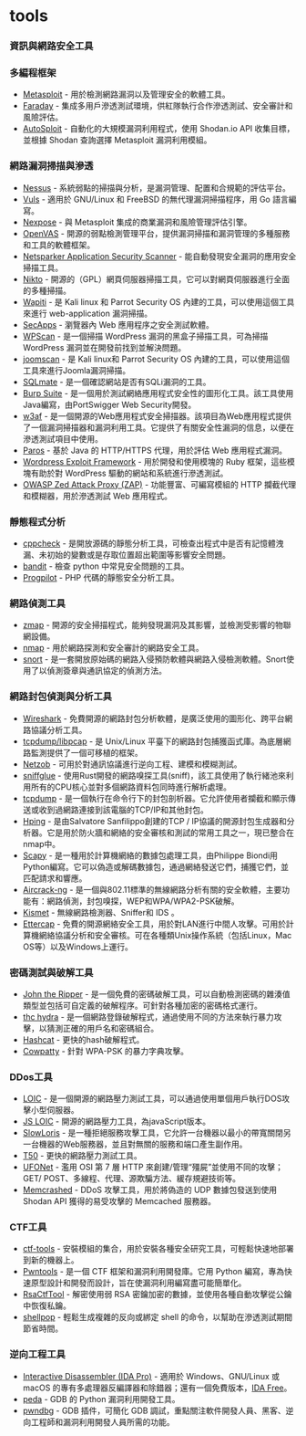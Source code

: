 # tools

### 資訊與網路安全工具

### 多編程框架
*  [Metasploit](https://www.metasploit.com/) - 用於檢測網路漏洞以及管理安全的軟體工具。
*  [Faraday](https://github.com/infobyte/faraday) - 集成多用戶滲透測試環境，供紅隊執行合作滲透測試、安全審計和風險評估。
*  [AutoSploit](https://github.com/NullArray/AutoSploit) - 自動化的大規模漏洞利用程式，使用 Shodan.io API 收集目標，並根據 Shodan 查詢選擇 Metasploit 漏洞利用模組。

### 網路漏洞掃描與滲透
*  [Nessus](https://www.tenable.com/products/nessus-vulnerability-scanner) - 系統弱點的掃描與分析，是漏洞管理、配置和合規範的評估平台。
*  [Vuls](https://github.com/future-architect/vuls) - 適用於 GNU/Linux 和 FreeBSD 的無代理漏洞掃描程序，用 Go 語言編寫。
*  [Nexpose](https://www.rapid7.com/products/nexpose/) - 與 Metasploit 集成的商業漏洞和風險管理評估引擎。
*  [OpenVAS](http://www.openvas.org/) - 開源的弱點檢測管理平台，提供漏洞掃描和漏洞管理的多種服務和工具的軟體框架。
*  [Netsparker Application Security Scanner](https://www.netsparker.com/) - 能自動發現安全漏洞的應用安全掃描工具。
*  [Nikto](https://cirt.net/nikto2) - 開源的（GPL）網頁伺服器掃描工具，它可以對網頁伺服器進行全面的多種掃描。
*  [Wapiti](http://wapiti.sourceforge.net/) - 是 Kali linux 和 Parrot Security OS 內建的工具，可以使用這個工具來進行 web-application 漏洞掃描。
*  [SecApps](https://secapps.com/) - 瀏覽器內 Web 應用程序之安全測試軟體。
* [WPScan](https://wpscan.org/) - 是一個掃描 WordPress 漏洞的黑盒子掃描工具，可為掃描 WordPress 漏洞並在開發前找到並解決問題。
* [joomscan](https://www.owasp.org/index.php/Category:OWASP_Joomla_Vulnerability_Scanner_Project) - 是 Kali linux和 Parrot Security OS 內建的工具，可以使用這個工具來進行Joomla漏洞掃描。
* [SQLmate](https://github.com/UltimateHackers/sqlmate) - 是一個確認網站是否有SQLi漏洞的工具。
* [Burp Suite](https://portswigger.net/burp/) - 是一個用於測試網絡應用程式安全性的圖形化工具。該工具使用Java編寫，由PortSwigger Web Security開發。 
* [w3af](http://w3af.org/) - 是一個開源的Web應用程式安全掃描器。該項目為Web應用程式提供了一個漏洞掃描器和漏洞利用工具。它提供了有關安全性漏洞的信息，以便在滲透測試項目中使用。
* [Paros](http://sourceforge.net/projects/paros/) - 基於 Java 的 HTTP/HTTPS 代理，用於評估 Web 應用程式漏洞。
* [Wordpress Exploit Framework](https://github.com/rastating/wordpress-exploit-framework) - 用於開發和使用模塊的 Ruby 框架，這些模塊有助於對 WordPress 驅動的網站和系統進行滲透測試。
* [OWASP Zed Attack Proxy (ZAP)](https://www.owasp.org/index.php/OWASP_Zed_Attack_Proxy_Project) - 功能豐富、可編寫模組的 HTTP 攔截代理和模糊器，用於滲透測試 Web 應用程式。

### 靜態程式分析
* [cppcheck](http://cppcheck.sourceforge.net/) - 是開放源碼的靜態分析工具，可檢查出程式中是否有記憶體洩漏、未初始的變數或是存取位置超出範圍等影響安全問題。
* [bandit](https://pypi.python.org/pypi/bandit/) - 檢查 python 中常見安全問題的工具。
* [Progpilot](https://github.com/designsecurity/progpilot) - PHP 代碼的靜態安全分析工具。

### 網路偵測工具
* [zmap](https://zmap.io/) - 開源的安全掃描程式，能夠發現漏洞及其影響，並檢測受影響的物聯網設備。
* [nmap](https://nmap.org/) - 用於網路探測和安全審計的網路安全工具。
* [snort](https://www.snort.org/) - 是一套開放原始碼的網路入侵預防軟體與網路入侵檢測軟體。Snort使用了以偵測簽章與通訊協定的偵測方法。

### 網路封包偵測與分析工具 
* [Wireshark](https://www.wireshark.org/) - 免費開源的網路封包分析軟體，是廣泛使用的圖形化、跨平台網路協議分析工具。
* [tcpdump/libpcap](http://www.tcpdump.org/) - 是 Unix/Linux 平臺下的網路封包捕獲函式庫。為底層網路監測提供了一個可移植的框架。
* [Netzob](https://github.com/netzob/netzob) - 可用於對通訊協議進行逆向工程、建模和模糊測試。
* [sniffglue](https://github.com/kpcyrd/sniffglue) - 使用Rust開發的網路嗅探工具(sniff)，該工具使用了執行緒池來利用所有的CPU核心並對多個網路資料包同時進行解析處理。
* [tcpdump](https://www.tcpdump.org/manpages/tcpdump.1.html) - 是一個執行在命令行下的封包剖析器。它允許使用者攔截和顯示傳送或收到過網路連接到該電腦的TCP/IP和其他封包。
* [Hping](http://www.hping.org/) - 是由Salvatore Sanfilippo創建的TCP / IP協議的開源封包生成器和分析器。它是用於防火牆和網絡的安全審核和測試的常用工具之一，現已整合在nmap中。
* [Scapy](https://scapy.net/) - 是一種用於計算機網絡的數據包處理工具，由Philippe Biondi用Python編寫。它可以偽造或解碼數據包，通過網絡發送它們，捕獲它們，並匹配請求和響應。
* [Aircrack-ng](http://www.aircrack-ng.org/) - 是一個與802.11標準的無線網路分析有關的安全軟體，主要功能有：網路偵測，封包嗅探，WEP和WPA/WPA2-PSK破解。
* [Kismet](https://kismetwireless.net/) - 無線網路檢測器、Sniffer和 IDS 。
* [Ettercap](http://www.ettercap-project.org) - 免費的開源網絡安全工具，用於對LAN進行中間人攻擊。可用於計算機網絡協議分析和安全審核。可在各種類Unix操作系統（包括Linux，Mac OS等）以及Windows上運行。

### 密碼測試與破解工具
* [John the Ripper](https://www.openwall.com/john/) - 是一個免費的密碼破解工具，可以自動檢測密碼的雜湊值類型並包括可自定義的破解程序。可針對各種加密的密碼格式運行。
* [thc hydra](https://github.com/vanhauser-thc/thc-hydra) - 是一個網路登錄破解程式，通過使用不同的方法來執行暴力攻擊，以猜測正確的用戶名和密碼組合。
* [Hashcat](http://hashcat.net/hashcat/) - 更快的hash破解程式。
* [Cowpatty](https://github.com/joswr1ght/cowpatty) - 針對 WPA-PSK 的暴力字典攻擊。

### DDos工具
* [LOIC](https://github.com/NewEraCracker/LOIC/) - 是一個開源的網路壓力測試工具，可以通過使用單個用戶執行DOS攻擊小型伺服器。
* [JS LOIC](http://metacortexsecurity.com/tools/anon/LOIC/LOICv1.html) - 開源的網路壓力工具，為javaScript版本。
* [SlowLoris](https://github.com/gkbrk/slowloris) - 是一種拒絕服務攻擊工具，它允許一台機器以最小的帶寬關閉另一台機器的Web服務器，並且對無關的服務和端口產生副作用。
* [T50](https://gitlab.com/fredericopissarra/t50/) - 更快的網路壓力測試工具。
* [UFONet](https://github.com/epsylon/ufonet) - 濫用 OSI 第 7 層 HTTP 來創建/管理“殭屍”並使用不同的攻擊；GET/ POST、多線程、代理、源欺騙方法、緩存規避技術等。
* [Memcrashed](https://github.com/649/Memcrashed-DDoS-Exploit) - DDoS 攻擊工具，用於將偽造的 UDP 數據包發送到使用 Shodan API 獲得的易受攻擊的 Memcached 服務器。


### CTF工具
* [ctf-tools](https://github.com/zardus/ctf-tools) - 安裝模組的集合，用於安裝各種安全研究工具，可輕鬆快速地部署到新的機器上。
* [Pwntools](https://github.com/Gallopsled/pwntools) - 是一個 CTF 框架和漏洞利用開發庫。它用 Python 編寫，專為快速原型設計和開發而設計，旨在使漏洞利用編寫盡可能簡單化。
* [RsaCtfTool](https://github.com/sourcekris/RsaCtfTool) - 解密使用弱 RSA 密鑰加密的數據，並使用各種自動攻擊從公鑰中恢復私鑰。
* [shellpop](https://github.com/0x00-0x00/shellpop) - 輕鬆生成複雜的反向或綁定 shell 的命令，以幫助在滲透測試期間節省時間。

### 逆向工程工具
* [Interactive Disassembler (IDA Pro)](https://www.hex-rays.com/products/ida/) - 適用於 Windows、GNU/Linux 或 macOS 的專有多處理器反編譯器和除錯器；還有一個免費版本，[IDA Free](https://www.hex-rays.com/products/ida/support/download_freeware.shtml)。
* [peda](https://github.com/longld/peda) - GDB 的 Python 漏洞利用開發工具。
* [pwndbg](https://github.com/pwndbg/pwndbg) - GDB 插件，可簡化 GDB 調試，重點關注軟件開發人員、黑客、逆向工程師和漏洞利用開發人員所需的功能。
